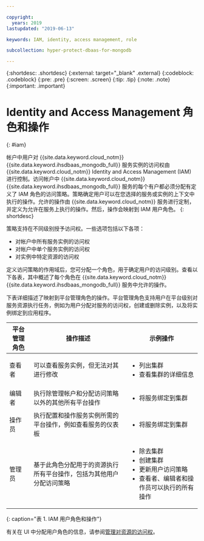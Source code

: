 ```yaml
---

copyright:
  years: 2019
lastupdated: "2019-06-13"

keywords: IAM, identity, access management, role

subcollection: hyper-protect-dbaas-for-mongodb

---
```


{:shortdesc: .shortdesc}
{:external: target="_blank" .external}
{:codeblock: .codeblock}
{:pre: .pre}
{:screen: .screen}
{:tip: .tip}
{:note: .note}
{:important: .important}

# Identity and Access Management 角色和操作
{: #iam}

帐户中用户对 {{site.data.keyword.cloud_notm}} {{site.data.keyword.ihsdbaas_mongodb_full}} 服务实例的访问权由 {{site.data.keyword.cloud_notm}} Identity and Access Management (IAM) 进行控制。访问帐户中 {{site.data.keyword.cloud_notm}} {{site.data.keyword.ihsdbaas_mongodb_full}} 服务的每个有户都必须分配有定义了 IAM 角色的访问策略。策略确定用户可以在您选择的服务或实例的上下文中执行的操作。允许的操作由 {{site.data.keyword.cloud_notm}} 服务进行定制，并定义为允许在服务上执行的操作。然后，操作会映射到 IAM 用户角色。
{: shortdesc}

策略支持在不同级别授予访问权。一些选项包括以下各项：

* 对帐户中所有服务实例的访问权
* 对帐户中单个服务实例的访问权
* 对实例中特定资源的访问权

定义访问策略的作用域后，您可分配一个角色，用于确定用户的访问级别。查看以下各表，其中概述了每个角色在 {{site.data.keyword.cloud_notm}} {{site.data.keyword.ihsdbaas_mongodb_full}} 服务中允许的操作。

下表详细描述了映射到平台管理角色的操作。平台管理角色支持用户在平台级别对服务资源执行任务，例如为用户分配对服务的访问权，创建或删除实例，以及将实例绑定到应用程序。

|平台管理角色|操作描述|示例操作|
|------------------------|----------------------|----------------------------------------------------------------|
|查看者|可以查看服务实例，但无法对其进行修改|<ul><li>列出集群</li><li>查看集群的详细信息</li></ul>|
|编辑者|执行除管理帐户和分配访问策略以外的其他所有平台操作|<ul><li>将服务绑定到集群</li></ul>|
|操作员|执行配置和操作服务实例所需的平台操作，例如查看服务的仪表板|<ul><li>将服务绑定到集群</li></ul>|
|管理员|基于此角色分配用于的资源执行所有平台操作，包括为其他用户分配访问策略|<ul><li>除去集群</li><li>创建集群</li><li>更新用户访问策略</li><li>查看者、编辑者和操作员可以执行的所有操作</li></ul>|
{: caption="表 1. IAM 用户角色和操作"}

有关在 UI 中分配用户角色的信息，请参阅[管理对资源的访问权](/docs/iam?topic=iam-iammanidaccser#iammanidaccser)。

